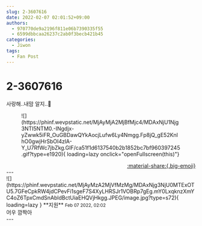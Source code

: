 ```yaml
---
slug: 2-3607616
date: 2022-02-07 02:01:52+09:00
authors:
  - 970770de9a2196f811e06b7390335f55
  - 6599dbbcaa26237c2ab0f3becb421b45
categories:
  - Jiwon
tags:
  - Fan Post
---
```


# 2-3607616

<div class="post-container" markdown="1">
<div class="content-container md-sidebar__scrollwrap" markdown="1">

사랑해..내맘 알지..🖤
<figure markdown="1">
![](https://phinf.wevpstatic.net/MjAyMjA2MjBfMjc4/MDAxNjU1Njg3NTI5NTM0.-INgdjx-yZwwk5iFR_OuGBDawQYkAocjLufw6Ly4Nmgg.Fp8jQ_gE52KnlhO0gwjHrSbOI4zlA-Y_U7RfWc7jbZkg.GIF/ca51f1d6137540b2b1852bc7bf960397245.gif?type=e1920){ loading=lazy onclick="openFullscreen(this)"}
</figure>


</div>
</div>

<div style="text-align: right;" markdown="1">
<a href="https://weverse.io/fromis9/fanpost/2-3607616" style="text-align: right;">:material-share:{.big-emoji}</a>
</div>
---

<div class="comments-container md-sidebar__scrollwrap" markdown="1">
<div class="comment" markdown="1">
<div class='id-container' markdown="1">
![](https://phinf.wevpstatic.net/MjAyMzA2MjVfMzMg/MDAxNjg3NjU0MTExOTU5.7GFeCpkRW4jdCPevFi1sgeF7S4XyLHRSJr1VOBRp7gEg.mY0LxqknzXmYC4oZ6TpxCmdSnAbldBctUiaEHQVjHkgg.JPEG/image.jpg?type=s72){ loading=lazy }
**<span class="artist">지원</span>** <small>Feb 07 2022, 02:02</small><br>
</div>
<div class='comment-body' markdown="1">
어우 깜짝아
</div>
</div>
</div>
---
